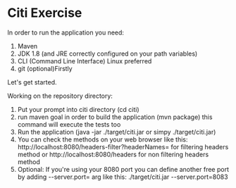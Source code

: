 # Citi Exercise
In order to run the application you need:
1. Maven 
2. JDK 1.8 (and JRE correctly configured on your path variables)
3. CLI (Command Line Interface) Linux preferred
4. git (optional)Firstly 

Let's get started.
 
Working on the repository directory:
1. Put your prompt into citi directory (cd citi)
2. run maven goal in order to build the application (mvn package) this command will execute the tests too
3. Run the application (java -jar  ./target/citi.jar or simpy  ./target/citi.jar)
4. You can check the methods on your web browser like this: http://localhost:8080/headers-filter?headerNames= for filtering headers method or http://localhost:8080/headers for non filtering headers method
5. Optional: If you're using your 8080 port you can define another free port by adding --server.port= arg like this:  ./target/citi.jar --server.port=8083
